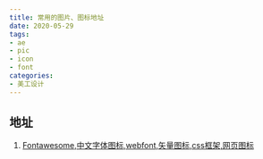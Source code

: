 ```yaml
---
title: 常用的图片、图标地址
date: 2020-05-29
tags:
- ae
- pic
- icon
- font
categories:
- 美工设计
---
```


## 地址

1. [Fontawesome,中文字体图标,webfont,矢量图标,css框架,网页图标](http://www.fontawesome.com.cn/faicons/ )